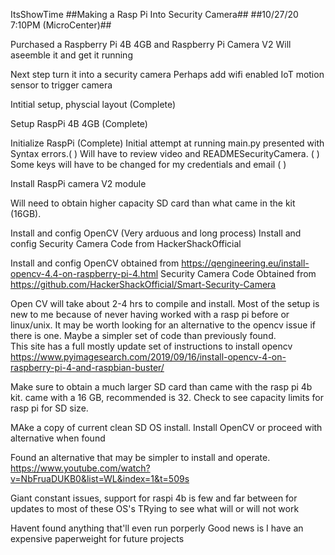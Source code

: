 ItsShowTime
##Making a Rasp Pi Into Security Camera## ##10/27/20 7:10PM (MicroCenter)##

Purchased a Raspberry Pi 4B 4GB and Raspberry Pi Camera V2 Will aseemble it and get it running

Next step turn it into a security camera Perhaps add wifi enabled IoT motion sensor to trigger camera

Intitial setup, physcial layout (Complete)

Setup RaspPi 4B 4GB (Complete)

Initialize RaspPi (Complete)
    Initial attempt at running main.py presented with Syntax errors.( )
    Will have to review video and READMESecurityCamera. ( )
    Some keys will have to be changed for my credentials and email  ( )
    
Install RaspPi camera V2 module

Will need to obtain higher capacity SD card than what came in the kit (16GB).

Install and config OpenCV (Very arduous and long process)
Install and config Security Camera Code from HackerShackOfficial

   Install and config OpenCV obtained from https://qengineering.eu/install-opencv-4.4-on-raspberry-pi-4.html
   Security Camera Code Obtained from https://github.com/HackerShackOfficial/Smart-Security-Camera

Open CV will take about 2-4 hrs to compile and install.  Most of the setup is new to me because of never having worked with a rasp pi before or linux/unix.  It may be worth looking for an alternative to the opencv issue if there is one.  Maybe a simpler set of code than previously found.  
This site has a full mostly update set of instructions to install opencv
https://www.pyimagesearch.com/2019/09/16/install-opencv-4-on-raspberry-pi-4-and-raspbian-buster/

Make sure to obtain a much larger SD card than came with the rasp pi 4b kit.  came with a 16 GB, recommended is 32.
Check to see capacity limits for rasp pi for SD size.

MAke a copy of current clean SD OS install.
Install OpenCV or proceed with alternative when found


Found an alternative that may be simpler to install and operate.
https://www.youtube.com/watch?v=NbFruaDUKB0&list=WL&index=1&t=509s

Giant constant issues, support for raspi 4b is few and far between for updates to most of these OS's
TRying to see what will or will not work

Havent found anything that'll even run porperly
Good news is I have an expensive paperweight for future projects

